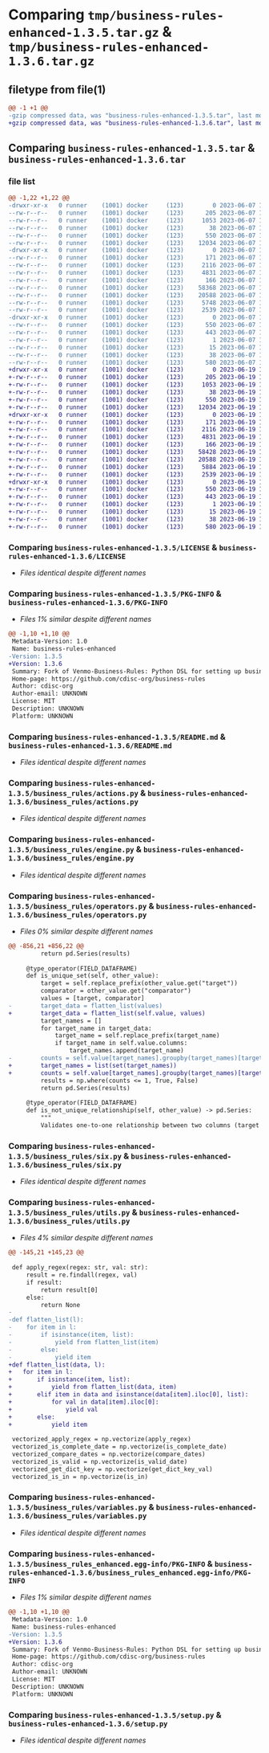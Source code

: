 # Comparing `tmp/business-rules-enhanced-1.3.5.tar.gz` & `tmp/business-rules-enhanced-1.3.6.tar.gz`

## filetype from file(1)

```diff
@@ -1 +1 @@
-gzip compressed data, was "business-rules-enhanced-1.3.5.tar", last modified: Wed Jun  7 10:21:05 2023, max compression
+gzip compressed data, was "business-rules-enhanced-1.3.6.tar", last modified: Mon Jun 19 18:33:55 2023, max compression
```

## Comparing `business-rules-enhanced-1.3.5.tar` & `business-rules-enhanced-1.3.6.tar`

### file list

```diff
@@ -1,22 +1,22 @@
-drwxr-xr-x   0 runner    (1001) docker     (123)        0 2023-06-07 10:21:05.688345 business-rules-enhanced-1.3.5/
--rw-r--r--   0 runner    (1001) docker     (123)      205 2023-06-07 10:20:40.000000 business-rules-enhanced-1.3.5/HISTORY.rst
--rw-r--r--   0 runner    (1001) docker     (123)     1053 2023-06-07 10:20:40.000000 business-rules-enhanced-1.3.5/LICENSE
--rw-r--r--   0 runner    (1001) docker     (123)       38 2023-06-07 10:20:40.000000 business-rules-enhanced-1.3.5/MANIFEST.in
--rw-r--r--   0 runner    (1001) docker     (123)      550 2023-06-07 10:21:05.688345 business-rules-enhanced-1.3.5/PKG-INFO
--rw-r--r--   0 runner    (1001) docker     (123)    12034 2023-06-07 10:20:40.000000 business-rules-enhanced-1.3.5/README.md
-drwxr-xr-x   0 runner    (1001) docker     (123)        0 2023-06-07 10:21:05.688345 business-rules-enhanced-1.3.5/business_rules/
--rw-r--r--   0 runner    (1001) docker     (123)      171 2023-06-07 10:20:40.000000 business-rules-enhanced-1.3.5/business_rules/__init__.py
--rw-r--r--   0 runner    (1001) docker     (123)     2116 2023-06-07 10:20:40.000000 business-rules-enhanced-1.3.5/business_rules/actions.py
--rw-r--r--   0 runner    (1001) docker     (123)     4831 2023-06-07 10:20:40.000000 business-rules-enhanced-1.3.5/business_rules/engine.py
--rw-r--r--   0 runner    (1001) docker     (123)      166 2023-06-07 10:20:40.000000 business-rules-enhanced-1.3.5/business_rules/fields.py
--rw-r--r--   0 runner    (1001) docker     (123)    58368 2023-06-07 10:20:40.000000 business-rules-enhanced-1.3.5/business_rules/operators.py
--rw-r--r--   0 runner    (1001) docker     (123)    20588 2023-06-07 10:20:40.000000 business-rules-enhanced-1.3.5/business_rules/six.py
--rw-r--r--   0 runner    (1001) docker     (123)     5748 2023-06-07 10:20:40.000000 business-rules-enhanced-1.3.5/business_rules/utils.py
--rw-r--r--   0 runner    (1001) docker     (123)     2539 2023-06-07 10:20:40.000000 business-rules-enhanced-1.3.5/business_rules/variables.py
-drwxr-xr-x   0 runner    (1001) docker     (123)        0 2023-06-07 10:21:05.688345 business-rules-enhanced-1.3.5/business_rules_enhanced.egg-info/
--rw-r--r--   0 runner    (1001) docker     (123)      550 2023-06-07 10:21:05.000000 business-rules-enhanced-1.3.5/business_rules_enhanced.egg-info/PKG-INFO
--rw-r--r--   0 runner    (1001) docker     (123)      443 2023-06-07 10:21:05.000000 business-rules-enhanced-1.3.5/business_rules_enhanced.egg-info/SOURCES.txt
--rw-r--r--   0 runner    (1001) docker     (123)        1 2023-06-07 10:21:05.000000 business-rules-enhanced-1.3.5/business_rules_enhanced.egg-info/dependency_links.txt
--rw-r--r--   0 runner    (1001) docker     (123)       15 2023-06-07 10:21:05.000000 business-rules-enhanced-1.3.5/business_rules_enhanced.egg-info/top_level.txt
--rw-r--r--   0 runner    (1001) docker     (123)       38 2023-06-07 10:21:05.688345 business-rules-enhanced-1.3.5/setup.cfg
--rw-r--r--   0 runner    (1001) docker     (123)      580 2023-06-07 10:20:40.000000 business-rules-enhanced-1.3.5/setup.py
+drwxr-xr-x   0 runner    (1001) docker     (123)        0 2023-06-19 18:33:55.746492 business-rules-enhanced-1.3.6/
+-rw-r--r--   0 runner    (1001) docker     (123)      205 2023-06-19 18:33:26.000000 business-rules-enhanced-1.3.6/HISTORY.rst
+-rw-r--r--   0 runner    (1001) docker     (123)     1053 2023-06-19 18:33:26.000000 business-rules-enhanced-1.3.6/LICENSE
+-rw-r--r--   0 runner    (1001) docker     (123)       38 2023-06-19 18:33:26.000000 business-rules-enhanced-1.3.6/MANIFEST.in
+-rw-r--r--   0 runner    (1001) docker     (123)      550 2023-06-19 18:33:55.746492 business-rules-enhanced-1.3.6/PKG-INFO
+-rw-r--r--   0 runner    (1001) docker     (123)    12034 2023-06-19 18:33:26.000000 business-rules-enhanced-1.3.6/README.md
+drwxr-xr-x   0 runner    (1001) docker     (123)        0 2023-06-19 18:33:55.746492 business-rules-enhanced-1.3.6/business_rules/
+-rw-r--r--   0 runner    (1001) docker     (123)      171 2023-06-19 18:33:26.000000 business-rules-enhanced-1.3.6/business_rules/__init__.py
+-rw-r--r--   0 runner    (1001) docker     (123)     2116 2023-06-19 18:33:26.000000 business-rules-enhanced-1.3.6/business_rules/actions.py
+-rw-r--r--   0 runner    (1001) docker     (123)     4831 2023-06-19 18:33:26.000000 business-rules-enhanced-1.3.6/business_rules/engine.py
+-rw-r--r--   0 runner    (1001) docker     (123)      166 2023-06-19 18:33:26.000000 business-rules-enhanced-1.3.6/business_rules/fields.py
+-rw-r--r--   0 runner    (1001) docker     (123)    58428 2023-06-19 18:33:26.000000 business-rules-enhanced-1.3.6/business_rules/operators.py
+-rw-r--r--   0 runner    (1001) docker     (123)    20588 2023-06-19 18:33:26.000000 business-rules-enhanced-1.3.6/business_rules/six.py
+-rw-r--r--   0 runner    (1001) docker     (123)     5884 2023-06-19 18:33:26.000000 business-rules-enhanced-1.3.6/business_rules/utils.py
+-rw-r--r--   0 runner    (1001) docker     (123)     2539 2023-06-19 18:33:26.000000 business-rules-enhanced-1.3.6/business_rules/variables.py
+drwxr-xr-x   0 runner    (1001) docker     (123)        0 2023-06-19 18:33:55.746492 business-rules-enhanced-1.3.6/business_rules_enhanced.egg-info/
+-rw-r--r--   0 runner    (1001) docker     (123)      550 2023-06-19 18:33:55.000000 business-rules-enhanced-1.3.6/business_rules_enhanced.egg-info/PKG-INFO
+-rw-r--r--   0 runner    (1001) docker     (123)      443 2023-06-19 18:33:55.000000 business-rules-enhanced-1.3.6/business_rules_enhanced.egg-info/SOURCES.txt
+-rw-r--r--   0 runner    (1001) docker     (123)        1 2023-06-19 18:33:55.000000 business-rules-enhanced-1.3.6/business_rules_enhanced.egg-info/dependency_links.txt
+-rw-r--r--   0 runner    (1001) docker     (123)       15 2023-06-19 18:33:55.000000 business-rules-enhanced-1.3.6/business_rules_enhanced.egg-info/top_level.txt
+-rw-r--r--   0 runner    (1001) docker     (123)       38 2023-06-19 18:33:55.746492 business-rules-enhanced-1.3.6/setup.cfg
+-rw-r--r--   0 runner    (1001) docker     (123)      580 2023-06-19 18:33:26.000000 business-rules-enhanced-1.3.6/setup.py
```

### Comparing `business-rules-enhanced-1.3.5/LICENSE` & `business-rules-enhanced-1.3.6/LICENSE`

 * *Files identical despite different names*

### Comparing `business-rules-enhanced-1.3.5/PKG-INFO` & `business-rules-enhanced-1.3.6/PKG-INFO`

 * *Files 1% similar despite different names*

```diff
@@ -1,10 +1,10 @@
 Metadata-Version: 1.0
 Name: business-rules-enhanced
-Version: 1.3.5
+Version: 1.3.6
 Summary: Fork of Venmo-Business-Rules: Python DSL for setting up business intelligence rules that can be configured without code  History -------  1.0.1 +++++ released 2016-3-16  - Fixes a packaging bug preventing 1.0.0 from being installed on some platforms.  1.0.0 +++++ released 2016-3-16  - Removes caching layer on rule decorator 
 Home-page: https://github.com/cdisc-org/business-rules
 Author: cdisc-org
 Author-email: UNKNOWN
 License: MIT
 Description: UNKNOWN
 Platform: UNKNOWN
```

### Comparing `business-rules-enhanced-1.3.5/README.md` & `business-rules-enhanced-1.3.6/README.md`

 * *Files identical despite different names*

### Comparing `business-rules-enhanced-1.3.5/business_rules/actions.py` & `business-rules-enhanced-1.3.6/business_rules/actions.py`

 * *Files identical despite different names*

### Comparing `business-rules-enhanced-1.3.5/business_rules/engine.py` & `business-rules-enhanced-1.3.6/business_rules/engine.py`

 * *Files identical despite different names*

### Comparing `business-rules-enhanced-1.3.5/business_rules/operators.py` & `business-rules-enhanced-1.3.6/business_rules/operators.py`

 * *Files 0% similar despite different names*

```diff
@@ -856,21 +856,22 @@
         return pd.Series(results)
 
     @type_operator(FIELD_DATAFRAME)
     def is_unique_set(self, other_value):
         target = self.replace_prefix(other_value.get("target"))
         comparator = other_value.get("comparator")
         values = [target, comparator]
-        target_data = flatten_list(values)
+        target_data = flatten_list(self.value, values)
         target_names = []
         for target_name in target_data:
             target_name = self.replace_prefix(target_name)
             if target_name in self.value.columns:
                 target_names.append(target_name)
-        counts = self.value[target_names].groupby(target_names)[target].transform('size')
+        target_names = list(set(target_names))
+        counts = self.value[target_names].groupby(target_names)[target].transform('size') 
         results = np.where(counts <= 1, True, False)
         return pd.Series(results)
 
     @type_operator(FIELD_DATAFRAME)
     def is_not_unique_relationship(self, other_value) -> pd.Series:
         """
         Validates one-to-one relationship between two columns (target and comparator) against a dataset.
```

### Comparing `business-rules-enhanced-1.3.5/business_rules/six.py` & `business-rules-enhanced-1.3.6/business_rules/six.py`

 * *Files identical despite different names*

### Comparing `business-rules-enhanced-1.3.5/business_rules/utils.py` & `business-rules-enhanced-1.3.6/business_rules/utils.py`

 * *Files 4% similar despite different names*

```diff
@@ -145,21 +145,23 @@
 
 def apply_regex(regex: str, val: str):
     result = re.findall(regex, val)
     if result:
         return result[0]
     else:
         return None
-    
-def flatten_list(l):
-    for item in l:
-        if isinstance(item, list):
-            yield from flatten_list(item)
-        else:
-            yield item
+def flatten_list(data, l):
+   for item in l:
+       if isinstance(item, list):
+           yield from flatten_list(data, item)
+       elif item in data and isinstance(data[item].iloc[0], list):
+           for val in data[item].iloc[0]:
+               yield val
+       else:
+           yield item
 
 vectorized_apply_regex = np.vectorize(apply_regex)
 vectorized_is_complete_date = np.vectorize(is_complete_date)
 vectorized_compare_dates = np.vectorize(compare_dates)
 vectorized_is_valid = np.vectorize(is_valid_date)
 vectorized_get_dict_key = np.vectorize(get_dict_key_val)
 vectorized_is_in = np.vectorize(is_in)
```

### Comparing `business-rules-enhanced-1.3.5/business_rules/variables.py` & `business-rules-enhanced-1.3.6/business_rules/variables.py`

 * *Files identical despite different names*

### Comparing `business-rules-enhanced-1.3.5/business_rules_enhanced.egg-info/PKG-INFO` & `business-rules-enhanced-1.3.6/business_rules_enhanced.egg-info/PKG-INFO`

 * *Files 1% similar despite different names*

```diff
@@ -1,10 +1,10 @@
 Metadata-Version: 1.0
 Name: business-rules-enhanced
-Version: 1.3.5
+Version: 1.3.6
 Summary: Fork of Venmo-Business-Rules: Python DSL for setting up business intelligence rules that can be configured without code  History -------  1.0.1 +++++ released 2016-3-16  - Fixes a packaging bug preventing 1.0.0 from being installed on some platforms.  1.0.0 +++++ released 2016-3-16  - Removes caching layer on rule decorator 
 Home-page: https://github.com/cdisc-org/business-rules
 Author: cdisc-org
 Author-email: UNKNOWN
 License: MIT
 Description: UNKNOWN
 Platform: UNKNOWN
```

### Comparing `business-rules-enhanced-1.3.5/setup.py` & `business-rules-enhanced-1.3.6/setup.py`

 * *Files identical despite different names*

